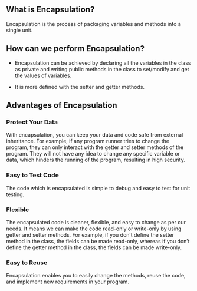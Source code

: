 ## What is Encapsulation?

Encapsulation is the process of packaging variables and methods into a single unit.

## How can we perform Encapsulation?

- Encapsulation can be achieved by declaring all the variables
in the class as private and writing public methods in the
class to set/modify and get the values of variables.

- It is more defined with the setter and getter methods.

## Advantages of Encapsulation

### Protect Your Data
With encapsulation, you can keep your data and code safe from external inheritance. For example, if any program runner tries to change the program, they can only interact with the getter and setter methods of the program. They will not have any idea to change any specific variable or data, which hinders the running of the program, resulting in high security.

### Easy to Test Code
The code which is encapsulated is simple to debug and easy to test for unit testing.

### Flexible
The encapsulated code is cleaner, flexible, and easy to change as per our needs. It means we can make the code read-only or write-only by using getter and setter methods. For example, if you don’t define the setter method in the class, the fields can be made read-only, whereas if you don’t define the getter method in the class, the fields can be made write-only.

### Easy to Reuse
Encapsulation enables you to easily change the methods, reuse the code, and implement new requirements in your program.
